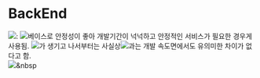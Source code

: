# BackEnd
<img src="https://img.shields.io/badge/Spring-6DB33F?style=flat-square&logo=Spring&logoColor=white"/></a>:
<img src="https://img.shields.io/badge/Java-007396?style=flat-square&logo=Java&logoColor=white"/></a>베이스로 안정성이 좋아 개발기간이 넉넉하고 안정적인 서비스가 필요한 경우게 사용됨. <img src="https://img.shields.io/badge/SpringBoot-6DB33F?style=flat-square&logo=SpringBoot&logoColor=white"/></a>가 생기고 나서부터는 사실상<img src="https://img.shields.io/badge/Django-092E20?style=flat-square&logo=Django&logoColor=white"/></a>과는 개발 속도면에서도 유의미한 차이가 없다고 함.
<br>
<img src="https://img.shields.io/badge/Django-092E20?style=flat-square&logo=Django&logoColor=white"/></a>&nbsp 
